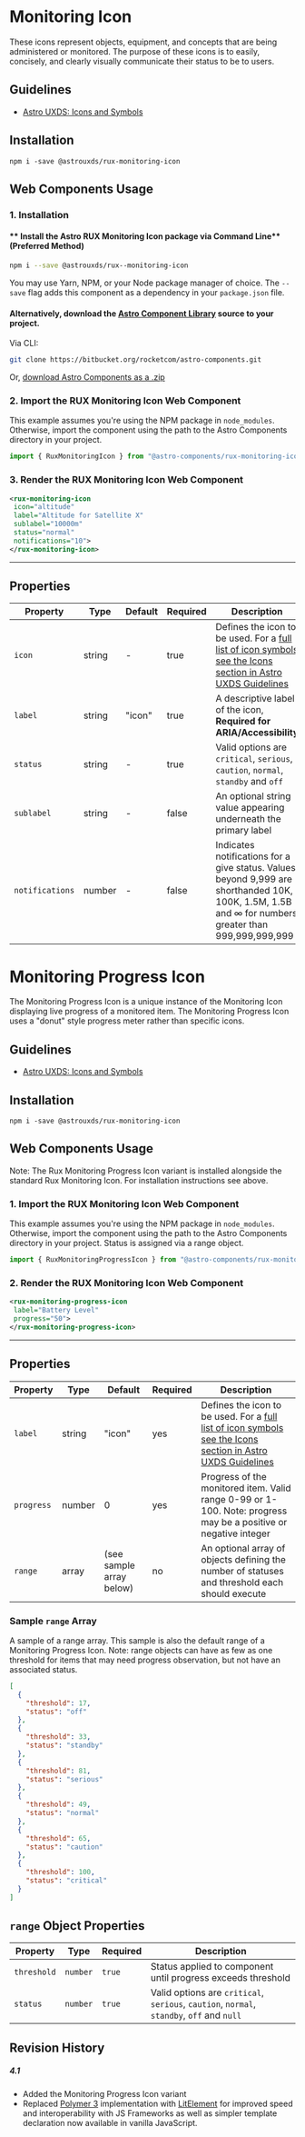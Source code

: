 # Monitoring Icon

These icons represent objects, equipment, and concepts that are being administered or monitored. The purpose of these icons is to easily, concisely, and clearly visually communicate their status to be to users.

## Guidelines

- [Astro UXDS: Icons and Symbols](https://astrouxds.com/ui-components/icons-and-symbols)

## Installation

`npm i -save @astrouxds/rux-monitoring-icon`

## Web Components Usage

### 1. Installation

#### ** Install the Astro RUX Monitoring Icon package via Command Line** (Preferred Method)

```sh
npm i --save @astrouxds/rux--monitoring-icon
```

You may use Yarn, NPM, or your Node package manager of choice. The `--save` flag adds this component as a dependency in your `package.json` file.

#### **Alternatively**, download the [Astro Component Library](https://bitbucket.org/rocketcom/astro-components/src/master/) source to your project.

Via CLI:

```sh
git clone https://bitbucket.org/rocketcom/astro-components.git
```

Or, [download Astro Components as a .zip](https://bitbucket.org/rocketcom/astro-components/get/master.zip)

### 2. Import the RUX Monitoring Icon Web Component

This example assumes you're using the NPM package in `node_modules`. Otherwise, import the component using the path to the Astro Components directory in your project.

```javascript
import { RuxMonitoringIcon } from "@astro-components/rux-monitoring-icon/rux-monitoring-icon.js";
```

### 3. Render the RUX Monitoring Icon Web Component

```xml
<rux-monitoring-icon
 icon="altitude"
 label="Altitude for Satellite X"
 sublabel="10000m"
 status="normal"
 notifications="10">
</rux-monitoring-icon>
```

---

## Properties

| Property        | Type   | Default | Required | Description                                                                                                                                                    |
| --------------- | ------ | ------- | -------- | -------------------------------------------------------------------------------------------------------------------------------------------------------------- |
| `icon`          | string | -       | true     | Defines the icon to be used. For a [full list of icon symbols see the Icons section in Astro UXDS Guidelines](https://astrouxds.com/library/icons-and-symbols) |
| `label`         | string | "icon"  | true     | A descriptive label of the icon, **Required for ARIA/Accessibility**                                                                                           |
| `status`        | string | -       | true     | Valid options are `critical`, `serious`, `caution`, `normal`, `standby` and `off`                                                                              |
| `sublabel`      | string | -       | false    | An optional string value appearing underneath the primary label                                                                                                |
| `notifications` | number | -       | false    | Indicates notifications for a give status. Values beyond 9,999 are shorthanded 10K, 100K, 1.5M, 1.5B and ∞ for numbers greater than 999,999,999,999            |

# Monitoring Progress Icon

The Monitoring Progress Icon is a unique instance of the Monitoring Icon displaying live progress of a monitored item. The Monitoring Progress Icon uses a "donut" style progress meter rather than specific icons.

## Guidelines

- [Astro UXDS: Icons and Symbols](https://astrouxds.com/ui-components/icons-and-symbols)

## Installation

`npm i -save @astrouxds/rux-monitoring-icon`

## Web Components Usage

Note: The Rux Monitoring Progress Icon variant is installed alongside the standard Rux Monitoring Icon. For installation instructions see above.

### 1. Import the RUX Monitoring Icon Web Component

This example assumes you're using the NPM package in `node_modules`. Otherwise, import the component using the path to the Astro Components directory in your project. Status is assigned via a range object.

```javascript
import { RuxMonitoringProgressIcon } from "@astro-components/rux-monitoring-progress-icon/rux-monitoring-progress-icon.js";
```

### 2. Render the RUX Monitoring Icon Web Component

```xml
<rux-monitoring-progress-icon
 label="Battery Level"
 progress="50">
</rux-monitoring-progress-icon>
```

---

## Properties

| Property   | Type   | Default                  | Required | Description                                                                                                                                                    |
| ---------- | ------ | ------------------------ | -------- | -------------------------------------------------------------------------------------------------------------------------------------------------------------- |
| `label`    | string | "icon"                   | yes      | Defines the icon to be used. For a [full list of icon symbols see the Icons section in Astro UXDS Guidelines](https://astrouxds.com/library/icons-and-symbols) |
| `progress` | number | 0                        | yes      | Progress of the monitored item. Valid range 0-99 or 1-100. Note: progress may be a positive or negative integer                                                |
| `range`    | array  | (see sample array below) | no       | An optional array of objects defining the number of statuses and threshold each should execute                                                                 |

### Sample `range` Array

A sample of a range array. This sample is also the default range of a Monitoring Progress Icon. Note: range objects can have as few as one threshold for items that may need progress observation, but not have an associated status.

```json
[
  {
    "threshold": 17,
    "status": "off"
  },
  {
    "threshold": 33,
    "status": "standby"
  },
  {
    "threshold": 81,
    "status": "serious"
  },
  {
    "threshold": 49,
    "status": "normal"
  },
  {
    "threshold": 65,
    "status": "caution"
  },
  {
    "threshold": 100,
    "status": "critical"
  }
]
```

## `range` Object Properties

| Property    | Type     | Required | Description                                                                               |
| ----------- | -------- | -------- | ----------------------------------------------------------------------------------------- |
| `threshold` | `number` | `true`   | Status applied to component until progress exceeds threshold                              |
| `status`    | `number` | `true`   | Valid options are `critical`, `serious`, `caution`, `normal`, `standby`, `off` and `null` |

## Revision History

##### **4.1**

- Added the Monitoring Progress Icon variant
- Replaced [Polymer 3](https://www.polymer-project.org) implementation with [LitElement](https://lit-element.polymer-project.org/) for improved speed and interoperability with JS Frameworks as well as simpler template declaration now available in vanilla JavaScript.
